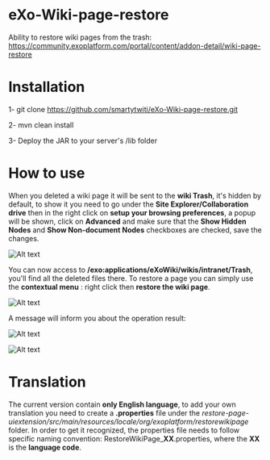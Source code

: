 # eXo-Wiki-page-restore
Ability to restore wiki pages from the trash: https://community.exoplatform.com/portal/content/addon-detail/wiki-page-restore

# Installation

1- git clone https://github.com/smartytwiti/eXo-Wiki-page-restore.git

2- mvn clean install

3- Deploy the JAR to your server's /lib folder

# How to use

When you deleted a wiki page it will be sent to the **wiki Trash**, it's hidden by default, to show it you need to go under the **Site Explorer/Collaboration drive** then in the right click on **setup your browsing preferences**, a popup will be shown, click on **Advanced** and make sure that the **Show Hidden Nodes** and **Show Non-document Nodes** checkboxes are checked, save the changes.

![Alt text](https://github.com/smartytwiti/eXo-Wiki-page-restore/blob/master/doc/showHidden.png "Show Hidden Nodes")

You can now access to **/exo:applications/eXoWiki/wikis/intranet/Trash**, you'll find all the deleted files there. To restore a page you can simply use the **contextual menu** : right click then **restore the wiki page**.

![Alt text](https://github.com/smartytwiti/eXo-Wiki-page-restore/blob/master/doc/restore.png "Restore wiki Pages")


A message will inform you about the operation result:

![Alt text](https://github.com/smartytwiti/eXo-Wiki-page-restore/blob/master/doc/restored.png "Success")

![Alt text](https://github.com/smartytwiti/eXo-Wiki-page-restore/blob/master/doc/erroHandling.png "Fail")

# Translation
The current version contain **only English language**, to add your own translation you need to create a **.properties** file under the *restore-page-uiextension/src/main/resources/locale/org/exoplatform/restorewikipage* folder. In order to get it recognized, the properties file needs to follow specific naming convention: RestoreWikiPage_**XX**.properties, where the **XX** is the **language code**.
